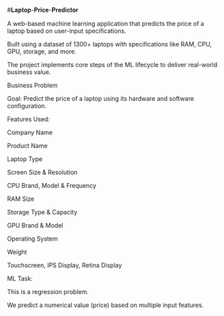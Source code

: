 #𝐋𝐚𝐩𝐭𝐨𝐩-𝐏𝐫𝐢𝐜𝐞-𝐏𝐫𝐞𝐝𝐢𝐜𝐭𝐨𝐫

A web-based machine learning application that predicts the price of a laptop based on user-input specifications.

 Built using a dataset of 1300+ laptops with specifications like RAM, CPU, GPU, storage, and more.

The project implements core steps of the ML lifecycle to deliver real-world business value.

Business Problem

Goal: Predict the price of a laptop using its hardware and software configuration.

 Features Used:

Company Name

Product Name

Laptop Type

Screen Size & Resolution

CPU Brand, Model & Frequency

RAM Size

Storage Type & Capacity

GPU Brand & Model

Operating System

Weight

Touchscreen, IPS Display, Retina Display

 ML Task:

This is a regression problem.

We predict a numerical value (price) based on multiple input features.
